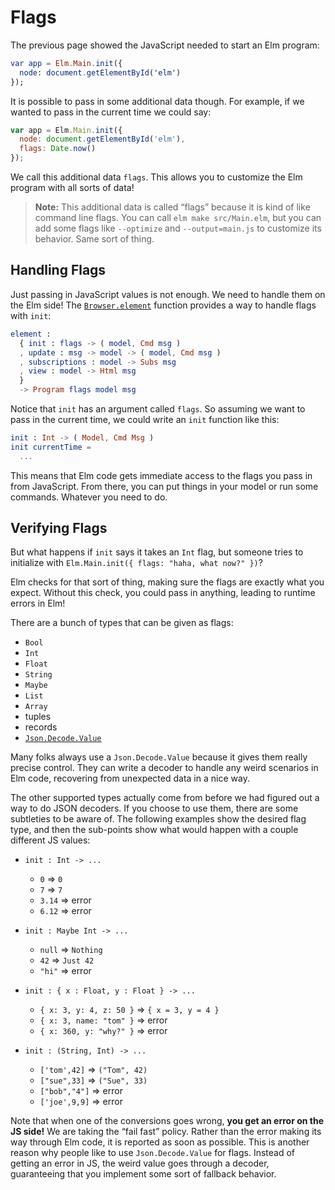 # Flags

The previous page showed the JavaScript needed to start an Elm program:

```elm
var app = Elm.Main.init({
  node: document.getElementById('elm')
});
```

It is possible to pass in some additional data though. For example, if we wanted to pass in the current time we could say:

```javascript
var app = Elm.Main.init({
  node: document.getElementById('elm'),
  flags: Date.now()
});
```

We call this additional data `flags`. This allows you to customize the Elm program with all sorts of data!

> **Note:** This additional data is called “flags” because it is kind of like command line flags. You can call `elm make src/Main.elm`, but you can add some flags like `--optimize` and `--output=main.js` to customize its behavior. Same sort of thing.


## Handling Flags

Just passing in JavaScript values is not enough. We need to handle them on the Elm side! The [`Browser.element`][element] function provides a way to handle flags with `init`:

```elm
element :
  { init : flags -> ( model, Cmd msg )
  , update : msg -> model -> ( model, Cmd msg )
  , subscriptions : model -> Subs msg
  , view : model -> Html msg
  }
  -> Program flags model msg
```

[element]: https://package.elm-lang.org/packages/elm/browser/latest/Browser#element

Notice that `init` has an argument called `flags`. So assuming we want to pass in the current time, we could write an `init` function like this:

```elm
init : Int -> ( Model, Cmd Msg )
init currentTime =
  ...
```

This means that Elm code gets immediate access to the flags you pass in from JavaScript. From there, you can put things in your model or run some commands. Whatever you need to do.


## Verifying Flags

But what happens if `init` says it takes an `Int` flag, but someone tries to initialize with `Elm.Main.init({ flags: "haha, what now?" })`?

Elm checks for that sort of thing, making sure the flags are exactly what you expect. Without this check, you could pass in anything, leading to runtime errors in Elm!

There are a bunch of types that can be given as flags:

- `Bool`
- `Int`
- `Float`
- `String`
- `Maybe`
- `List`
- `Array`
- tuples
- records
- [`Json.Decode.Value`](https://package.elm-lang.org/packages/elm/json/latest/Json-Decode#Value)

Many folks always use a `Json.Decode.Value` because it gives them really precise control. They can write a decoder to handle any weird scenarios in Elm code, recovering from unexpected data in a nice way.

The other supported types actually come from before we had figured out a way to do JSON decoders. If you choose to use them, there are some subtleties to be aware of. The following examples show the desired flag type, and then the sub-points show what would happen with a couple different JS values:

- `init : Int -> ...`
  - `0` => `0`
  - `7` => `7`
  - `3.14` => error
  - `6.12` => error

- `init : Maybe Int -> ...`
  - `null` => `Nothing`
  - `42` => `Just 42`
  - `"hi"` => error

- `init : { x : Float, y : Float } -> ...`
  - `{ x: 3, y: 4, z: 50 }` => `{ x = 3, y = 4 }`
  - `{ x: 3, name: "tom" }` => error
  - `{ x: 360, y: "why?" }` => error

- `init : (String, Int) -> ...`
  - `['tom',42]` => `("Tom", 42)`
  - `["sue",33]` => `("Sue", 33)`
  - `["bob","4"]` => error
  - `['joe',9,9]` => error

Note that when one of the conversions goes wrong, **you get an error on the JS side!** We are taking the “fail fast” policy. Rather than the error making its way through Elm code, it is reported as soon as possible. This is another reason why people like to use `Json.Decode.Value` for flags. Instead of getting an error in JS, the weird value goes through a decoder, guaranteeing that you implement some sort of fallback behavior.
